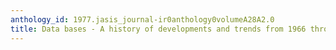 ```yaml
---
anthology_id: 1977.jasis_journal-ir0anthology0volumeA28A2.0
title: Data bases - A history of developments and trends from 1966 through 1975
---
```

